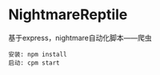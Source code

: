 # NightmareReptile
基于express，nightmare自动化脚本——爬虫
~~~~~~~~~~~~~~~~~~~~~~~
安装: npm install
启动: cpm start 
~~~~~~~~~~~~~~~~~~~~~~~
